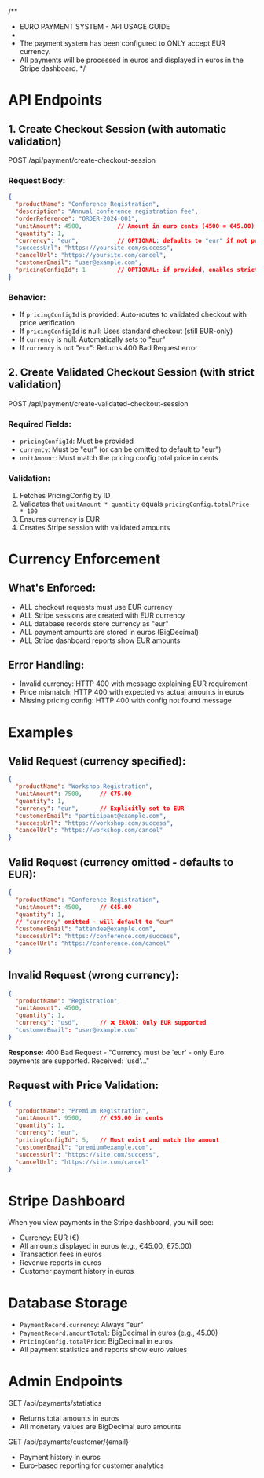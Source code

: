 /**
 * EURO PAYMENT SYSTEM - API USAGE GUIDE
 * 
 * The payment system has been configured to ONLY accept EUR currency.
 * All payments will be processed in euros and displayed in euros in the Stripe dashboard.
 */

# API Endpoints

## 1. Create Checkout Session (with automatic validation)
POST /api/payment/create-checkout-session

### Request Body:
```json
{
  "productName": "Conference Registration",
  "description": "Annual conference registration fee",
  "orderReference": "ORDER-2024-001",
  "unitAmount": 4500,          // Amount in euro cents (4500 = €45.00)
  "quantity": 1,
  "currency": "eur",           // OPTIONAL: defaults to "eur" if not provided
  "successUrl": "https://yoursite.com/success",
  "cancelUrl": "https://yoursite.com/cancel", 
  "customerEmail": "user@example.com",
  "pricingConfigId": 1         // OPTIONAL: if provided, enables strict price validation
}
```

### Behavior:
- If `pricingConfigId` is provided: Auto-routes to validated checkout with price verification
- If `pricingConfigId` is null: Uses standard checkout (still EUR-only)
- If `currency` is null: Automatically sets to "eur"
- If `currency` is not "eur": Returns 400 Bad Request error

## 2. Create Validated Checkout Session (with strict validation)
POST /api/payment/create-validated-checkout-session

### Required Fields:
- `pricingConfigId`: Must be provided
- `currency`: Must be "eur" (or can be omitted to default to "eur")
- `unitAmount`: Must match the pricing config total price in cents

### Validation:
1. Fetches PricingConfig by ID
2. Validates that `unitAmount * quantity` equals `pricingConfig.totalPrice * 100`
3. Ensures currency is EUR
4. Creates Stripe session with validated amounts

# Currency Enforcement

## What's Enforced:
- ALL checkout requests must use EUR currency
- ALL Stripe sessions are created with EUR currency
- ALL database records store currency as "eur"
- ALL payment amounts are stored in euros (BigDecimal)
- ALL Stripe dashboard reports show EUR amounts

## Error Handling:
- Invalid currency: HTTP 400 with message explaining EUR requirement
- Price mismatch: HTTP 400 with expected vs actual amounts in euros
- Missing pricing config: HTTP 400 with config not found message

# Examples

## Valid Request (currency specified):
```json
{
  "productName": "Workshop Registration",
  "unitAmount": 7500,     // €75.00
  "quantity": 1,
  "currency": "eur",      // Explicitly set to EUR
  "customerEmail": "participant@example.com",
  "successUrl": "https://workshop.com/success",
  "cancelUrl": "https://workshop.com/cancel"
}
```

## Valid Request (currency omitted - defaults to EUR):
```json
{
  "productName": "Conference Registration", 
  "unitAmount": 4500,     // €45.00
  "quantity": 1,
  // "currency" omitted - will default to "eur"
  "customerEmail": "attendee@example.com",
  "successUrl": "https://conference.com/success",
  "cancelUrl": "https://conference.com/cancel"
}
```

## Invalid Request (wrong currency):
```json
{
  "productName": "Registration",
  "unitAmount": 4500,
  "quantity": 1,
  "currency": "usd",      // ❌ ERROR: Only EUR supported
  "customerEmail": "user@example.com"
}
```
**Response:** 400 Bad Request - "Currency must be 'eur' - only Euro payments are supported. Received: 'usd'..."

## Request with Price Validation:
```json
{
  "productName": "Premium Registration",
  "unitAmount": 9500,     // €95.00 in cents
  "quantity": 1,
  "currency": "eur",
  "pricingConfigId": 5,   // Must exist and match the amount
  "customerEmail": "premium@example.com",
  "successUrl": "https://site.com/success",
  "cancelUrl": "https://site.com/cancel"
}
```

# Stripe Dashboard

When you view payments in the Stripe dashboard, you will see:
- Currency: EUR (€)
- All amounts displayed in euros (e.g., €45.00, €75.00)
- Transaction fees in euros
- Revenue reports in euros
- Customer payment history in euros

# Database Storage

- `PaymentRecord.currency`: Always "eur"
- `PaymentRecord.amountTotal`: BigDecimal in euros (e.g., 45.00)
- `PricingConfig.totalPrice`: BigDecimal in euros
- All payment statistics and reports show euro values

# Admin Endpoints

GET /api/payments/statistics
- Returns total amounts in euros
- All monetary values are BigDecimal euro amounts

GET /api/payments/customer/{email}
- Payment history in euros
- Euro-based reporting for customer analytics
